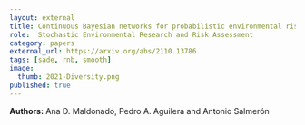 ```yaml
---
layout: external
title: Continuous Bayesian networks for probabilistic environmental risk mapping
role:  Stochastic Environmental Research and Risk Assessment
category: papers
external_url: https://arxiv.org/abs/2110.13786
tags: [sade, rnb, smooth]
image:
  thumb: 2021-Diversity.png
published: true
---
```


**Authors:** Ana D. Maldonado, Pedro A. Aguilera and Antonio Salmerón

<!--

<a href="https://arxiv.org/abs/2106.13624"><i class="fa fa-file-pdf-o" aria-hidden="true"> PDF</i></a> 
<a href="https://github.com/StephanLorenzen/MajorityVoteBounds"><i class="fa fa-github" aria-hidden="true" > Github</i></a> 
<a href="/papers/2021-NeurIPS-ImprovedMV-Slides.pdf"><i class="fa fa-line-chart" aria-hidden="true" > Slides</i></a>
<a href="/papers/2021-NeurIPS-ImprovedMV-Poster.pdf"><i class="fa fa-line-chart" aria-hidden="true" > Poster</i></a>

-->
